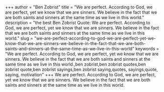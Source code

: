+++
author = "Ben Zobrist"
title = "We are perfect. According to God, we are perfect, yet we know that we are sinners. We believe in the fact that we are both saints and sinners at the same time as we live in this world."
description = "the best Ben Zobrist Quote: We are perfect. According to God, we are perfect, yet we know that we are sinners. We believe in the fact that we are both saints and sinners at the same time as we live in this world."
slug = "we-are-perfect-according-to-god-we-are-perfect-yet-we-know-that-we-are-sinners-we-believe-in-the-fact-that-we-are-both-saints-and-sinners-at-the-same-time-as-we-live-in-this-world"
keywords = "We are perfect. According to God, we are perfect, yet we know that we are sinners. We believe in the fact that we are both saints and sinners at the same time as we live in this world.,ben zobrist,ben zobrist quotes,ben zobrist quote,ben zobrist sayings,ben zobrist saying,quotes, sayings,quote, saying, motivation"
+++
We are perfect. According to God, we are perfect, yet we know that we are sinners. We believe in the fact that we are both saints and sinners at the same time as we live in this world.
